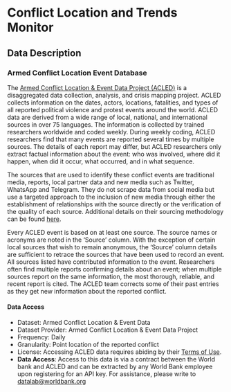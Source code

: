 # Conflict Location and Trends Monitor

## Data Description

### Armed Conflict Location Event Database

The [Armed Conflict Location & Event Data Project (ACLED)](https://acleddata.com/) is a disaggregated data collection, analysis, and crisis mapping project. ACLED collects information on the dates, actors, locations, fatalities, and types of all reported political violence and protest events around the world. ACLED data are derived from a wide range of local, national, and international sources in over 75 languages. The information is collected by trained researchers worldwide and coded weekly. During weekly coding, ACLED researchers find that many events are reported several times by multiple sources. The details of each report may differ, but ACLED researchers only extract factual information about the event: who was involved, where did it happen, when did it occur, what occurred, and in what sequence.

The sources that are used to identify these conflict events are traditional media, reports, local partner data and new media such as Twitter, WhatsApp and Telegram. They do not scrape data from social media but use a targeted approach to the inclusion of new media through either the establishment of relationships with the source directly or the verification of the quality of each source. Additional details on their sourcing methodology can be found [here](https://acleddata.com/acleddatanew/wp-content/uploads/dlm_uploads/2020/02/FAQs_ACLED-Sourcing-Methodology.pdf).

Every ACLED event is based on at least one source. The source names or acronyms are noted in the ‘Source’ column. With the exception of certain local sources that wish to remain anonymous, the ‘Source’ column details are sufficient to retrace the sources that have been used to record an event. All sources listed have contributed information to the event. Researchers often find multiple reports confirming details about an event; when multiple sources report on the same information, the most thorough, reliable, and recent report is cited. The ACLED team corrects some of their past entries as they get new information about the reported conflict. 


#### Data Access


* Dataset: Armed Conflict Location & Event Data
* Dataset Provider: Armed Conflict Location & Event Data Project
* Frequency: Daily
* Granularity: Point location of the reported conflict
* License: Accessing ACLED data requires abiding by their [Terms of Use](https://acleddata.com/terms-of-use/).
* **Data Access**: Access to this data is via a contract between the World bank and ACLED and can be extracted by any World Bank employee upon registering for an API key. For assistance, please write to [datalab@worldbank.org](mailto:datalab@worldbank.org)


